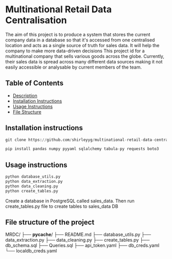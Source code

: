 # Multinational Retail Data Centralisation

The aim of this project is to produce a system that stores the current company data in a database so that it's accessed from one centralised location and acts as a single source of truth for sales data. It will help the company to make more data-driven decisions
This project id for a multinational company that sells various goods across the globe. Currently, their sales data is spread across many different data sources making it not easily accessible or analysable by current members of the team.

## Table of Contents
- [Description](#description)
- [Installation Instructions](#installation-instructions)
- [Usage Instructions](#usage-instructions)
- [File Structure](#file-structure)

## Installation instructions

```python
git clone https://github.com/shirleyyg/multinational-retail-data-centralisation696.git

pip install pandas numpy pyyaml sqlalchemy tabula-py requests boto3
```

## Usage instructions


```python
python database_utils.py
python data_extraction.py
python data_cleaning.py
python create_tables.py
```
Create a database in PostgreSQL called sales_data.
Then run create_tables.py file to create tables to sales_data DB


## File structure of the project

MRDC/
├── __pycache__/
├── README.md
├── database_utils.py
├── data_extraction.py
├── data_cleaning.py
├── create_tables.py
├── db_schema.sql
├── Queries.sql
├── api_token.yaml
├── db_creds.yaml
└── localdb_creds.yaml
